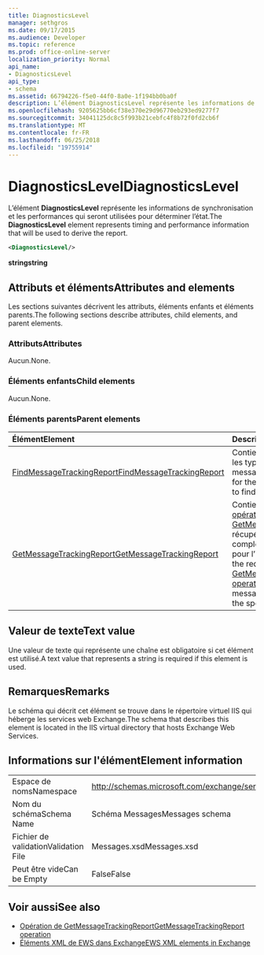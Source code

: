 ```yaml
---
title: DiagnosticsLevel
manager: sethgros
ms.date: 09/17/2015
ms.audience: Developer
ms.topic: reference
ms.prod: office-online-server
localization_priority: Normal
api_name:
- DiagnosticsLevel
api_type:
- schema
ms.assetid: 66794226-f5e0-44f0-8a0e-1f194bb0ba0f
description: L’élément DiagnosticsLevel représente les informations de synchronisation et les performances qui seront utilisées pour déterminer l’état.
ms.openlocfilehash: 9205625bb6cf38e370e29d96770eb293ed9277f7
ms.sourcegitcommit: 34041125dc8c5f993b21cebfc4f8b72f0fd2cb6f
ms.translationtype: MT
ms.contentlocale: fr-FR
ms.lasthandoff: 06/25/2018
ms.locfileid: "19755914"
---
```

# <a name="diagnosticslevel"></a><span data-ttu-id="da360-103">DiagnosticsLevel</span><span class="sxs-lookup"><span data-stu-id="da360-103">DiagnosticsLevel</span></span>

<span data-ttu-id="da360-104">L’élément **DiagnosticsLevel** représente les informations de synchronisation et les performances qui seront utilisées pour déterminer l’état.</span><span class="sxs-lookup"><span data-stu-id="da360-104">The **DiagnosticsLevel** element represents timing and performance information that will be used to derive the report.</span></span> 
  
```XML
<DiagnosticsLevel/>
```

 <span data-ttu-id="da360-105">**string**</span><span class="sxs-lookup"><span data-stu-id="da360-105">**string**</span></span>
## <a name="attributes-and-elements"></a><span data-ttu-id="da360-106">Attributs et éléments</span><span class="sxs-lookup"><span data-stu-id="da360-106">Attributes and elements</span></span>

<span data-ttu-id="da360-107">Les sections suivantes décrivent les attributs, éléments enfants et éléments parents.</span><span class="sxs-lookup"><span data-stu-id="da360-107">The following sections describe attributes, child elements, and parent elements.</span></span>
  
### <a name="attributes"></a><span data-ttu-id="da360-108">Attributs</span><span class="sxs-lookup"><span data-stu-id="da360-108">Attributes</span></span>

<span data-ttu-id="da360-109">Aucun.</span><span class="sxs-lookup"><span data-stu-id="da360-109">None.</span></span>
  
### <a name="child-elements"></a><span data-ttu-id="da360-110">Éléments enfants</span><span class="sxs-lookup"><span data-stu-id="da360-110">Child elements</span></span>

<span data-ttu-id="da360-111">Aucun.</span><span class="sxs-lookup"><span data-stu-id="da360-111">None.</span></span>
  
### <a name="parent-elements"></a><span data-ttu-id="da360-112">Éléments parents</span><span class="sxs-lookup"><span data-stu-id="da360-112">Parent elements</span></span>

|<span data-ttu-id="da360-113">**Élément**</span><span class="sxs-lookup"><span data-stu-id="da360-113">**Element**</span></span>|<span data-ttu-id="da360-114">**Description**</span><span class="sxs-lookup"><span data-stu-id="da360-114">**Description**</span></span>|
|:-----|:-----|
|[<span data-ttu-id="da360-115">FindMessageTrackingReport</span><span class="sxs-lookup"><span data-stu-id="da360-115">FindMessageTrackingReport</span></span>](findmessagetrackingreport.md) <br/> |<span data-ttu-id="da360-116">Contient des critères pour les types de messages.</span><span class="sxs-lookup"><span data-stu-id="da360-116">Contains criteria for the types of messages to find.</span></span>  <br/> |
|[<span data-ttu-id="da360-117">GetMessageTrackingReport</span><span class="sxs-lookup"><span data-stu-id="da360-117">GetMessageTrackingReport</span></span>](getmessagetrackingreport.md) <br/> |<span data-ttu-id="da360-118">Contient la demande pour l' [opération GetMessageTrackingReport](getmessagetrackingreport-operation.md) récupérer le message complet suivi du rapport pour l’ID spécifié.</span><span class="sxs-lookup"><span data-stu-id="da360-118">Contains the request for the [GetMessageTrackingReport operation](getmessagetrackingreport-operation.md) to retrieve the full message tracking report for the specified ID.</span></span>  <br/> |
   
## <a name="text-value"></a><span data-ttu-id="da360-119">Valeur de texte</span><span class="sxs-lookup"><span data-stu-id="da360-119">Text value</span></span>

<span data-ttu-id="da360-120">Une valeur de texte qui représente une chaîne est obligatoire si cet élément est utilisé.</span><span class="sxs-lookup"><span data-stu-id="da360-120">A text value that represents a string is required if this element is used.</span></span>
  
## <a name="remarks"></a><span data-ttu-id="da360-121">Remarques</span><span class="sxs-lookup"><span data-stu-id="da360-121">Remarks</span></span>

<span data-ttu-id="da360-122">Le schéma qui décrit cet élément se trouve dans le répertoire virtuel IIS qui héberge les services web Exchange.</span><span class="sxs-lookup"><span data-stu-id="da360-122">The schema that describes this element is located in the IIS virtual directory that hosts Exchange Web Services.</span></span>
  
## <a name="element-information"></a><span data-ttu-id="da360-123">Informations sur l'élément</span><span class="sxs-lookup"><span data-stu-id="da360-123">Element information</span></span>

|||
|:-----|:-----|
|<span data-ttu-id="da360-124">Espace de noms</span><span class="sxs-lookup"><span data-stu-id="da360-124">Namespace</span></span>  <br/> |http://schemas.microsoft.com/exchange/services/2006/messages  <br/> |
|<span data-ttu-id="da360-125">Nom du schéma</span><span class="sxs-lookup"><span data-stu-id="da360-125">Schema Name</span></span>  <br/> |<span data-ttu-id="da360-126">Schéma Messages</span><span class="sxs-lookup"><span data-stu-id="da360-126">Messages schema</span></span>  <br/> |
|<span data-ttu-id="da360-127">Fichier de validation</span><span class="sxs-lookup"><span data-stu-id="da360-127">Validation File</span></span>  <br/> |<span data-ttu-id="da360-128">Messages.xsd</span><span class="sxs-lookup"><span data-stu-id="da360-128">Messages.xsd</span></span>  <br/> |
|<span data-ttu-id="da360-129">Peut être vide</span><span class="sxs-lookup"><span data-stu-id="da360-129">Can be Empty</span></span>  <br/> |<span data-ttu-id="da360-130">False</span><span class="sxs-lookup"><span data-stu-id="da360-130">False</span></span>  <br/> |
   
## <a name="see-also"></a><span data-ttu-id="da360-131">Voir aussi</span><span class="sxs-lookup"><span data-stu-id="da360-131">See also</span></span>

- [<span data-ttu-id="da360-132">Opération de GetMessageTrackingReport</span><span class="sxs-lookup"><span data-stu-id="da360-132">GetMessageTrackingReport operation</span></span>](getmessagetrackingreport-operation.md)
- [<span data-ttu-id="da360-133">Éléments XML de EWS dans Exchange</span><span class="sxs-lookup"><span data-stu-id="da360-133">EWS XML elements in Exchange</span></span>](ews-xml-elements-in-exchange.md)


